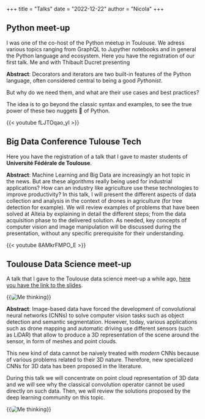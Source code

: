 +++ 
title = "Talks"
date = "2022-12-22"
author = "Nicola" 
+++


## Python meet-up 

I was one of the co-host of the Python meetup in Toulouse. We adress various topics ranging from GraphQL to Jupyther notebooks and in general the Python language and ecosystem. 
Here you have the registration of our first talk. Me and with Thibault Ducret presenting 


__Abstract__: 
Decorators and iterators are two built-in features of the Python language, often considered central to being a good _Pythonist_.

But why do we need them, and what are their use cases and best practices?

The idea is to go beyond the classic syntax and examples, to see the true power of these two nuggets 💎 of Python.

{{< youtube fLJTOqao_yI >}}

## Big Data Conference Tulouse Tech

Here you have the registration of a talk that I gave to master students of __Université Fédérale de Toulouse__.

__Abstract__: Machine Learning and Big Data are increasingly an hot topic in the news. But are these algorithms really being used for industrial applications? How can an industry like agriculture use these technologies to improve productivity?
In this talk, I will present the different aspects of data collection and analysis in the context of drones in agriculture (for tree detection for example). We will review examples of problems that have been solved at Alteia by explaining in detail the different steps; from the data acquisition phase to the delivered solution. As needed, key concepts of computer vision and image manipulation will be discussed during the presentation, without any specific prerequisite for their understanding.

{{< youtube 8AMkrFMPO_E >}}

## Toulouse Data Science meet-up 

A talk that I gave to the Toulouse data science meet-up a while ago, [here you have the link to the slides](https://speakerdeck.com/toulousedatascience/datatalk-number-41-deep-learning-on-3d-data-nicola-luminari?slide=2).


{{<image src="/img/tds.jpg"
    alt="Me thinking"
    position="center"
    style="border-radius: 6px"
    caption="."
    captionPosition="right"
    captionStyle="color: red">}}


__Abstract__: Image-based data have forced the development of convolutional neural networks (CNNs) to solve computer vision tasks such as object detection and semantic segmentation.
However, today, various applications such as drone mapping and automatic driving use different sensors (such as LiDAR) that allow to produce a 3D representation of the scene around the sensor, in form of meshes and point clouds.

This new kind of data cannot be naively treated with _modern_ CNNs because of various problems related to their 3D nature.
Therefore, new specialized CNNs for 3D data has been proposed in the literature.

During this talk we will concentrate on point cloud representation of 3D data and we will see why the classical convolution operator cannot be used directly on such data.
Then, we will review the solutions proposed by the deep learning community on this topic.


{{<image src="/img/3D_data.png"
    alt="Me thinking"
    position="center"
    style="border-radius: 6px"
    caption="."
    captionPosition="right"
    captionStyle="color: red">}}
